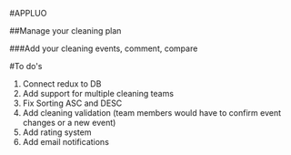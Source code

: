 #APPLUO

##Manage your cleaning plan

###Add your cleaning events, comment, compare

#To do's
1. Connect redux to DB
2. Add support for multiple cleaning teams
3. Fix Sorting ASC and DESC
4. Add cleaning validation (team members would have to confirm event changes or a new event)
5. Add rating system
6. Add email notifications

